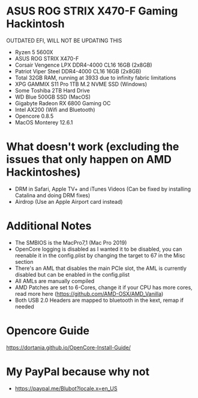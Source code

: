 # ASUS ROG STRIX X470-F Gaming Hackintosh

OUTDATED EFI, WILL NOT BE UPDATING THIS

- Ryzen 5 5600X
- ASUS ROG STRIX X470-F
- Corsair Vengence LPX DDR4-4000 CL16 16GB (2x8GB)
- Patriot Viper Steel DDR4-4000 CL16 16GB (2x8GB)
- Total 32GB RAM, running at 3933 due to infinity fabric limitations
- XPG GAMMIX S11 Pro 1TB M.2 NVME SSD (Windows)
- Some Toshiba 2TB Hard Drive
- WD Blue 500GB SSD (MacOS)
- Gigabyte Radeon RX 6800 Gaming OC
- Intel AX200 (Wifi and Bluetooth)
- Opencore 0.8.5
- MacOS Monterey 12.6.1

# What doesn't work (excluding the issues that only happen on AMD Hackintoshes)

- DRM in Safari, Apple TV+ and iTunes Videos (Can be fixed by installing Catalina and doing DRM fixes)
- Airdrop (Use an Apple Airport card instead)

# Additional Notes
- The SMBIOS is the MacPro7,1 (Mac Pro 2019)
- OpenCore logging is disabled as I wanted it to be disabled, you can reenable it in the config.plist by changing the target to 67 in the Misc section
- There's an AML that disables the main PCIe slot, the AML is currently disabled but can be enabled in the config.plist
- All AMLs are manually compiled 
- AMD Patches are set to 6-Cores, change it if your CPU has more cores, read more here (https://github.com/AMD-OSX/AMD_Vanilla)
- Both USB 2.0 Headers are mapped to bluetooth in the kext, remap if needed

# Opencore Guide
https://dortania.github.io/OpenCore-Install-Guide/

# My PayPal because why not
- https://paypal.me/Blubot?locale.x=en_US
